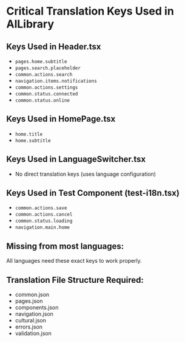 # Critical Translation Keys Used in AlLibrary

## Keys Used in Header.tsx

- `pages.home.subtitle`
- `pages.search.placeholder`
- `common.actions.search`
- `navigation.items.notifications`
- `common.actions.settings`
- `common.status.connected`
- `common.status.online`

## Keys Used in HomePage.tsx

- `home.title`
- `home.subtitle`

## Keys Used in LanguageSwitcher.tsx

- No direct translation keys (uses language configuration)

## Keys Used in Test Component (test-i18n.tsx)

- `common.actions.save`
- `common.actions.cancel`
- `common.status.loading`
- `navigation.main.home`

## Missing from most languages:

All languages need these exact keys to work properly.

## Translation File Structure Required:

- common.json
- pages.json
- components.json
- navigation.json
- cultural.json
- errors.json
- validation.json
